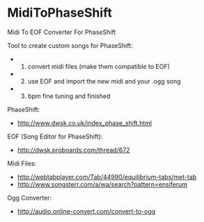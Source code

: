 MidiToPhaseShift
================

Midi To EOF Converter For PhaseShift

Tool to create custom songs for PhaseShift:
- 1. convert midi files (make them compatible to EOF)
- 2. use EOF and import the new midi and your .ogg song
- 3. bpm fine tuning and finished

PhaseShift:
- http://www.dwsk.co.uk/index_phase_shift.html

EOF (Song Editor for PhaseShift):
- http://dwsk.proboards.com/thread/672

Midi Files:
- http://webtabplayer.com/Tab/44990/equilibrium-tabs/met-tab
- http://www.songsterr.com/a/wa/search?pattern=ensiferum

Ogg Converter:
- http://audio.online-convert.com/convert-to-ogg
